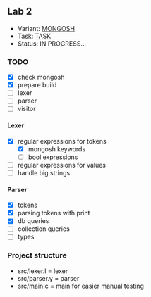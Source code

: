 ## Lab 2
- Variant: [MONGOSH](MONGOSH.md)
- Task: [TASK](TASK.md)
- Status: IN PROGRESS...

### TODO
- [x] check mongosh
- [x] prepare build
- [ ] lexer
- [ ] parser
- [ ] visitor

#### Lexer
- [x] regular expressions for tokens
  - [x] mongosh keywords
  - [ ] bool expressions
- [ ] regular expressions for values
- [ ] handle big strings

#### Parser
- [x] tokens
- [x] parsing tokens with print
- [x] db queries
- [ ] collection queries
- [ ] types

### Project structure
- src/lexer.l = lexer
- src/parser.y = parser
- src/main.c = main for easier manual testing